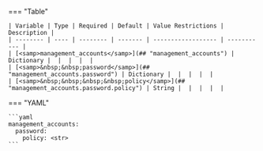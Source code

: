 <!--
  ~ Copyright (c) 2023 Arista Networks, Inc.
  ~ Use of this source code is governed by the Apache License 2.0
  ~ that can be found in the LICENSE file.
  -->
=== "Table"

    | Variable | Type | Required | Default | Value Restrictions | Description |
    | -------- | ---- | -------- | ------- | ------------------ | ----------- |
    | [<samp>management_accounts</samp>](## "management_accounts") | Dictionary |  |  |  |  |
    | [<samp>&nbsp;&nbsp;password</samp>](## "management_accounts.password") | Dictionary |  |  |  |  |
    | [<samp>&nbsp;&nbsp;&nbsp;&nbsp;policy</samp>](## "management_accounts.password.policy") | String |  |  |  |  |

=== "YAML"

    ```yaml
    management_accounts:
      password:
        policy: <str>
    ```
